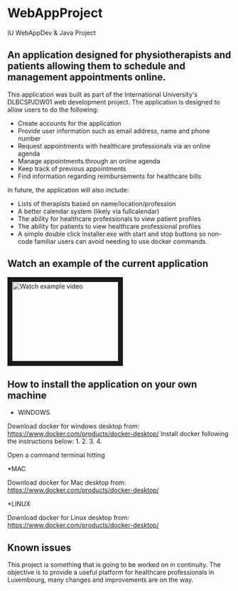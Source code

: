 # WebAppProject
 IU WebAppDev &amp; Java Project

 ## An application designed for physiotherapists and patients allowing them to schedule and management appointments online.

 This application was built as part of the International University's DLBCSPJDW01 web development project. The application is designed to allow users to do the following:

 * Create accounts for the application
 * Provide user information such as email address, name and phone number
 * Request appointments with healthcare professionals via an online agenda
 * Manage appointments through an online agenda
 * Keep track of previous appointments
 * Find information regarding reimbursements for healthcare bills
 
 In future, the application will also include:

 * Lists of therapists based on name/location/profession
 * A better calendar system (likely via fullcalendar)
 * The ability for healthcare professionals to view patient profiles
 * The ability for patients to view healthcare professional profiles
 * A simple double click installer.exe with start and stop buttons so non-code familiar users can avoid needing to use docker commands.


## Watch an example of the current application
<a href="" target="_blank">
<img src="https://img.freepik.com/premium-vector/youtube-play-button-logo-icon_628407-1685.jpg" alt="Watch example video" width="240" height="180" border="10" />
</a>

## How to install the application on your own machine

* WINDOWS

Download docker for windows desktop from: https://www.docker.com/products/docker-desktop/ 
Install docker following the instructions below:
1.
2.
3.
4.

Open a command terminal hitting

*MAC

Download docker for Mac desktop from: https://www.docker.com/products/docker-desktop/ 

*LINUX

Download docker for Linux desktop from: https://www.docker.com/products/docker-desktop/ 

## Known issues

This project is something that is going to be worked on in continuity. The objective is to provide a useful platform for healthcare professionals in Luxembourg, many changes and improvements are on the way. 